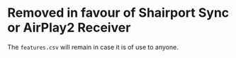 # Removed in favour of Shairport Sync or AirPlay2 Receiver

The `features.csv` will remain in case it is of use to anyone.